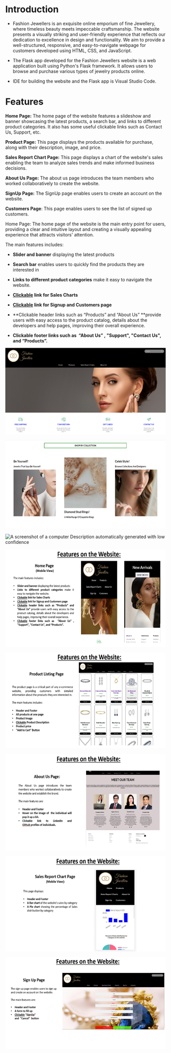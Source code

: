 # Introduction

- Fashion Jewellers is an exquisite online emporium of fine Jewellery,
  where timeless beauty meets impeccable craftsmanship. The website
  presents a visually striking and user-friendly experience that
  reflects our dedication to excellence in design and functionality. We
  aim to provide a well-structured, responsive, and easy-to-navigate
  webpage for customers developed using HTML, CSS, and JavaScript.

- The Flask app developed for the Fashion Jewellers website is a web
  application built using Python's Flask framework. It allows users to
  browse and purchase various types of jewelry products online.

- IDE for building the website and the Flask app is Visual Studio Code.

# Features

**Home Page:** The home page of the website features a slideshow and
banner showcasing the latest products, a search bar, and links to
different product categories. It also has some useful clickable links
such as Contact Us, Support, etc.

**Product Page:** This page displays the products available for
purchase, along with their description, image, and price.

**Sales Report Chart Page:** This page displays a chart of the website's
sales enabling the team to analyze sales trends and make informed
business decisions.

**About Us Page:** The about us page introduces the team members who
worked collaboratively to create the website.

**SignUp Page:** The SignUp page enables users to create an account on
the website.

**Customers Page**: This page enables users to see the list of signed up
customers.

Home Page: The home page of the website is the main entry point for
users, providing a clear and intuitive layout and creating a visually
appealing experience that attracts visitors' attention.

The main features includes:

- **Slider and banner** displaying the latest products

- **Search bar** enables users to quickly find the products they are
  interested in

- **Links to different product categories** make it easy to navigate the
  website.

<!-- -->

- **<u>Clickable</u> link for Sales Charts**

- **<u>Clickable</u> link for Signup and Customers page**

<!-- -->

- **Clickable header links such as “Products” and “About Us” **provide
  users with easy access to the product catalog, details about the
  developers and help pages, improving their overall experience.

- **Clickable footer links such as  “About Us” , "Support", "Contact
  Us", and “Products”.**

<img src="./media/image1.png" style="width:5.59876in;height:2.83474in"
alt="A picture containing text, screenshot, human face, multimedia software Description automatically generated" />

<img src="./media/image2.png" style="width:5.7883in;height:2.89864in"
alt="A close up of a person&#39;s face Description automatically generated with low confidence" />

<img src="./media/image3.png" style="width:5.48183in;height:2.53624in"
alt="A screenshot of a computer Description automatically generated with low confidence" />

<img src="./media/image4.png" style="width:6.26806in;height:3.18611in"
alt="A screenshot of a website Description automatically generated with medium confidence" />

<img src="./media/image5.png" style="width:6.26806in;height:3.14306in"
alt="A screenshot of a website Description automatically generated with medium confidence" />

<img src="./media/image6.png" style="width:6.26806in;height:3.16319in"
alt="A picture containing text, human face, screenshot, person Description automatically generated" />

<img src="./media/image7.png" style="width:6.26806in;height:3.12708in"
alt="A screenshot of a report Description automatically generated with low confidence" />

<img src="./media/image8.png" style="width:5.97164in;height:3.01361in"
alt="A screenshot of a computer Description automatically generated with low confidence" />
